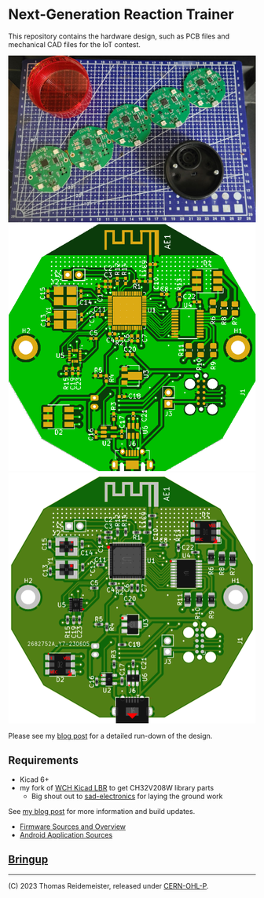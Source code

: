 # Next-Generation Reaction Trainer

This repository contains the hardware design, such as PCB files and
mechanical CAD files for the IoT contest. 

![Assembled PCB](img/assembled_pcb.jpg)
![Production PCB](img/production_pcb.png)
![Production Placement](img/production-placement.png)

Please see my [blog post](https://reidemeister.com/blog/2023.06.06)
for a detailed run-down of the design.

## Requirements 
 * Kicad 6+
 * my fork of [WCH Kicad LBR](https://github.com/treideme/wch-kicad-lbr) to get CH32V208W library parts
   * Big shout out to [sad-electronics](https://github.com/sad-electronics) for laying the ground work

See [my blog post](https://www.reidemeister.com/?p=624) for more information and build updates.

 * [Firmware Sources and Overview](https://github.com/treideme/reaction-trainer)
 * [Android Application Sources](https://github.com/treideme/reaction-trainer-app)

## [Bringup](BRINGUP.md)

----
(C) 2023 Thomas Reidemeister, released under [CERN-OHL-P](LICENSE).

